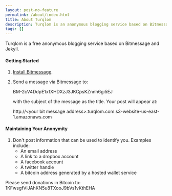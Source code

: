 ```yaml
---
layout: post-no-feature
permalink: /about/index.html
title: About Turqlom
description: Turqlom is an anonymous blogging service based on Bitmessage.
tags: []
---
```


Turqlom is a free anonymous blogging service based on Bitmessage and Jekyll.

#### Getting Started

1.  [Install Bitmessage](https://bitmessage.org/wiki/Main_Page).
2.  Send a message via Bitmessage to:

    BM-2cV4DdpE1xfXHDXzJ3JKCpsKZnnh6gi5EJ
    
    with the subject of the message as the title.  Your post will appear at:
    
    http://\<your bit message address\>.turqlom.com.s3-website-us-east-1.amazonaws.com


#### Maintaining Your Anonymity

1.  Don't post information that can be used to identify you.  Examples include:
    * An email address
    * A link to a dropbox account
    * A facebook account
    * A twitter handle
    * A bitcoin address generated by a hosted wallet service


Please send donations in Bitcoin to: 1KFwsgfViJAhKN5u8TXooJ9bVs1vKthEHA



